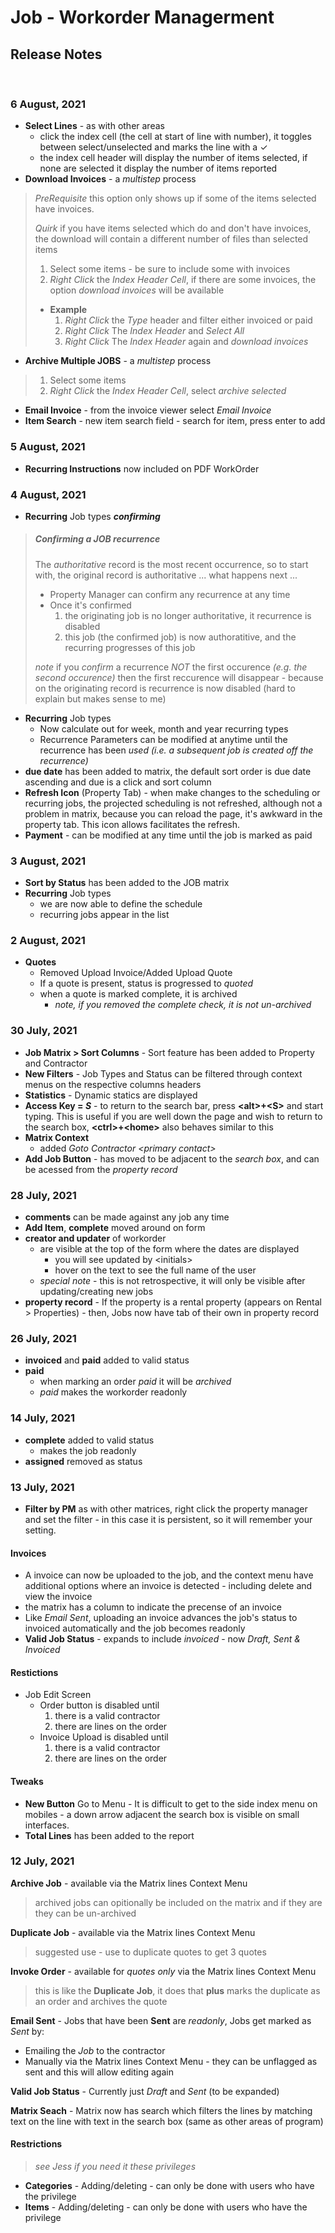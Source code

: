 # Job - Workorder Managerment

## Release Notes

<p>&nbsp;</p>

### 6 August, 2021

* **Select Lines** - as with other areas
  * click the index cell (the cell at start of line with number), it toggles between select/unselected and marks the line with a &check;
  * the index cell header will display the number of items selected, if none are selected it display the number of items reported
* **Download Invoices** - a _multistep_ process

<blockquote>

_PreRequisite_ this option only shows up if some of the items selected have invoices.

_Quirk_ if you have items selected which do and don't have invoices, the download will contain a different number of files than selected items

1. Select some items - be sure to include some with invoices
2. _Right Click_ the _Index Header Cell_, if there are some invoices, the option _download invoices_ will be available

* **Example**
  1. _Right Click_ the _Type_ header and filter either invoiced or paid
  1. _Right Click_ The _Index Header_ and _Select All_
  1. _Right Click_ The _Index Header_ again and _download invoices_

</blockquote>

* **Archive Multiple JOBS** - a _multistep_ process

<blockquote>

1. Select some items
2. _Right Click_ the _Index Header Cell_, select _archive selected_

</blockquote>

* **Email Invoice** - from the invoice viewer select _Email Invoice_
* **Item Search** - new item search field - search for item, press enter to add

### 5 August, 2021

* **Recurring Instructions** now included on PDF WorkOrder

### 4 August, 2021

* **Recurring** Job types _**confirming**_

<blockquote>
<h5>Confirming a JOB recurrence</h5>

The _authoritative_ record is the most recent occurrence, so to start with, the original record is authoritative ... what happens next ...

* Property Manager can confirm any recurrence at any time
* Once it's confirmed
  1. the originating job is no longer authoritative, it recurrence is disabled
  2. this job (the confirmed job) is now authoratitive, and the recurring progresses of this job

_note_ if you _confirm_ a recurrence _NOT_ the first occurence _(e.g. the second occurence)_ then the first reccurence will disappear - because on the originating record is recurrence is now disabled (hard to explain but makes sense to me)

</blockquote>

* **Recurring** Job types
  * Now calculate out for week, month and year recurring types
  * Recurrence Parameters can be modified at anytime until the recurrence has been _used (i.e. a subsequent job is created off the recurrence)_
* **due date** has been added to matrix, the default sort order is due date ascending and due is a click and sort column
* **Refresh Icon** (Property Tab) - when make changes to the scheduling or recurring jobs, the projected scheduling is not refreshed, although not a problem in matrix, because you can reload the page, it's awkward in the property tab. This icon allows facilitates the refresh.
* **Payment** - can be modified at any time until the job is marked as paid

### 3 August, 2021

* **Sort by Status** has been added to the JOB matrix
* **Recurring** Job types
  * we are now able to define the schedule
  * recurring jobs appear in the list

### 2 August, 2021

* **Quotes**
  * Removed Upload Invoice/Added Upload Quote
  * If a quote is present, status is progressed to _quoted_
  * when a quote is marked complete, it is archived
    * _note, if you removed the complete check, it is not un-archived_

### 30 July, 2021

* **Job Matrix &gt; Sort Columns** - Sort feature has been added to Property and Contractor
* **New Filters** - Job Types and Status can be filtered through context menus on the respective columns headers
* **Statistics** - Dynamic statics are displayed
* **Access Key = _S_** - to return to the search bar, press **&lt;alt&gt;+&lt;S&gt;** and start typing. This is useful if you are well down the page and wish to return to the search box, **&lt;ctrl&gt;+&lt;home&gt;** also behaves similar to this
* **Matrix Context**
  * added _Goto Contractor &lt;primary contact&gt;_
* **Add Job Button** - has moved to be adjacent to the _search box_, and can be acessed from the _property record_

### 28 July, 2021

* **comments** can be made against any job any time
* **Add Item**, **complete** moved around on form
* **creator and updater** of workorder
  * are visible at the top of the form where the dates are displayed
    * you will see updated by &lt;initials&gt;
    * hover on the text to see the full name of the user
  * *special note* - this is not retrospective, it will only be visible after updating/creating new jobs
* **property record** - If the property is a rental property (appears on Rental > Properties) - then, Jobs now have tab of their own in property record

### 26 July, 2021

* **invoiced** and **paid** added to valid status
* **paid**
  * when marking an order *paid* it will be *archived*
  * *paid* makes the workorder readonly

### 14 July, 2021

* **complete** added to valid status
  * makes the job readonly
* **assigned** removed as status

### 13 July, 2021

* **Filter by PM** as with other matrices, right click the property manager and set the filter - in this case it is persistent, so it will remember your setting.

#### Invoices

* A invoice can now be uploaded to the job, and the context menu have additional options where an invoice is detected - including delete and view the invoice
* the matrix has a column to indicate the precense of an invoice
* Like *Email Sent*, uploading an invoice advances the job's status to invoiced automatically and the job becomes readonly
* **Valid Job Status** - expands to include *invoiced* - now *Draft, Sent & Invoiced*

#### Restictions

* Job Edit Screen
  * Order button is disabled until
    1. there is a valid contractor
    2. there are lines on the order
  * Invoice Upload is disabled until
    1. there is a valid contractor
    2. there are lines on the order

#### Tweaks

* **New Button** Go to Menu - It is difficult to get to the side index menu on mobiles - a down arrow adjacent the search box is visible on small interfaces.
* **Total Lines** has been added to the report

### 12 July, 2021

**Archive Job** - available via the Matrix lines Context Menu
> archived jobs can opitionally be included on the matrix and if they are they can be un-archived

**Duplicate Job** - available via the Matrix lines Context Menu
> suggested use - use to duplicate quotes to get 3 quotes

**Invoke Order** - available for *quotes only* via the Matrix lines Context Menu

> this is like the **Duplicate Job**, it does that **plus** marks the duplicate as an order and archives the quote

**Email Sent** - Jobs that have been **Sent** are *readonly*, Jobs get marked as *Sent* by:

* Emailing the *Job* to the contractor
* Manually via the Matrix lines Context Menu - they can be unflagged as sent and this will allow editing again

**Valid Job Status** - Currently just *Draft* and *Sent* (to be expanded)

**Matrix Seach** - Matrix now has search which filters the lines by matching text on the line with text in the search box (same as other areas of program)

#### Restrictions

> _see Jess if you need it these privileges_

* **Categories** - Adding/deleting - can only be done with users who have the privilege
* **Items** - Adding/deleting - can only be done with users who have the privilege

<style>
  .markdown-body h1 { font-size: 1.6rem; }
  .markdown-body h2 { font-size: 1.4rem; }
  .markdown-body h3 { font-size: 1.2rem; }
  .markdown-body h4 { font-size: 1.1rem; }
  .markdown-body h5 { font-size: 1rem; }
  .markdown-body h6 { font-size: .9rem; }
</style>
